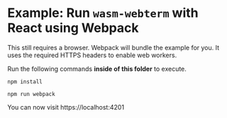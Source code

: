 # Example: Run `wasm-webterm` with React using Webpack

This still requires a browser. Webpack will bundle the example for you. It uses the required HTTPS headers to enable web workers.

Run the following commands **inside of this folder** to execute.

```
npm install
```

```
npm run webpack
```

You can now visit https://localhost:4201
